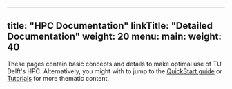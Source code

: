 
---
title: "HPC Documentation"
linkTitle: "Detailed Documentation"
weight: 20
menu:
  main:
    weight: 40
---



These pages contain basic concepts and details to make optimal use of TU Delft's HPC. Alternatively, you might with to jump to the [QuickStart guide](quickstart) or [Tutorials](tuorials) for more thematic content.

